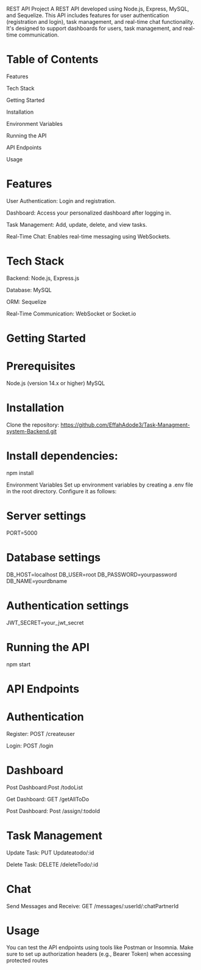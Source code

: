 REST API Project
A REST API developed using Node.js, Express, MySQL, and Sequelize. This API includes features for user authentication (registration and login), task management, and real-time chat functionality. It's designed to support dashboards for users, task management, and real-time communication.

# Table of Contents

Features

 Tech Stack
 
 Getting Started
 
 Installation
 
 Environment Variables
 
Running the API

API Endpoints

Usage



# Features

User Authentication: Login and registration.

Dashboard: Access your personalized dashboard after logging in.

Task Management: Add, update, delete, and view tasks.

Real-Time Chat: Enables real-time messaging using WebSockets.

# Tech Stack

Backend: Node.js, Express.js

Database: MySQL

ORM: Sequelize

Real-Time Communication: WebSocket or Socket.io

# Getting Started

# Prerequisites
Node.js (version 14.x or higher)
MySQL

# Installation
Clone the repository: https://github.com/EffahAdode3/Task-Managment-system-Backend.git

 # Install dependencies:
npm install

  Environment Variables
Set up environment variables by creating a .env file in the root directory. Configure it as follows:
# Server settings
PORT=5000

# Database settings
DB_HOST=localhost
DB_USER=root
DB_PASSWORD=yourpassword
DB_NAME=yourdbname

# Authentication settings
JWT_SECRET=your_jwt_secret

# Running the API
npm start

  # API Endpoints

# Authentication

Register: POST /createuser

Login: POST /login

# Dashboard

Post Dashboard:Post /todoList

Get Dashboard: GET /getAllToDo

Post Dashboard: Post /assign/:todoId

# Task Management

Update Task: PUT Updateatodo/:id

Delete Task: DELETE /deleteTodo/:id

# Chat
Send Messages and Receive:
GET /messages/:userId/:chatPartnerId

# Usage
You can test the API endpoints using tools like Postman or Insomnia. Make sure to set up authorization headers (e.g., Bearer Token) when accessing protected routes
